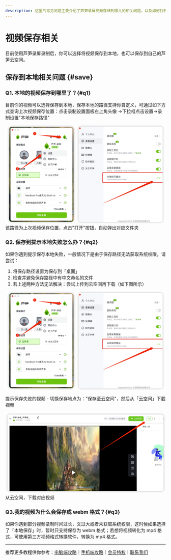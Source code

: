 ```yaml
---
description: 这里的常见问题主要介绍了芦笋录屏视频存储到哪儿的相关问题，以及如何找到自己保存的文件
---
```


# 视频保存相关

目前使用芦笋录屏录制后，你可以选择将视频保存到本地，也可以保存到自己的芦笋云空间。

## 保存到本地相关问题 {#save}

### Q1. 本地的视频保存到哪里了？{#q1}

目前你的视频可以选择保存到本地，保存本地的路径支持你自定义，可通过如下方式查询上次视频保存位置：点击录制设置面板右上角头像 →下拉框点击设置→录制设置"本地保存路径"

<ImgCenter><img src="../public/.gitbook/assets/shipinbaocunbendi.png" alt=""></ImgCenter>
<ImgDesc>该路径为上次视频保存位置，点击"打开"按钮，自动弹出对应文件夹</ImgDesc>

### Q2. 保存到提示本地失败怎么办？{#q2}

如果你遇到提示保存本地失败，一般情况下是由于保存路径无法获取系统权限，请尝试：

1. 将保存路径设置为保存到「桌面」
2. 检查并避免保存路径中有中文命名的文件
3. 若上述两种方法无法解决：尝试上传到云空间再下载（如下图所示）

<ImgCenter><img src="../public/.gitbook/assets/shipinbaocunbendi.png" alt=""></ImgCenter>

提示保存失败的视频 - 切换保存地点为："保存至云空间"，然后从「云空间」下载视频

<ImgCenter><img src="../public/.gitbook/assets/xiazai.png" alt=""></ImgCenter>
<ImgDesc>从云空间，下载对应视频</ImgDesc>

### Q3.我的视频为什么会保存成 webm 格式？{#q3}

如果你遇到部分视频录制时间过长，文过大或者未获取系统权限，这时候如果选择了「本地保存」时，暂时只支持保存为 webm 格式；若想将视频转化为 mp4 格式，可使用第三方视频格式转换软件，转换为 mp4 格式。

***

推荐更多教程供你参考：[电脑端攻略](../basic/pc.md)｜[手机端攻略](../basic/phone.md)｜[会员特权](../basic/vip.md)｜[联系我们](../contact.md)
